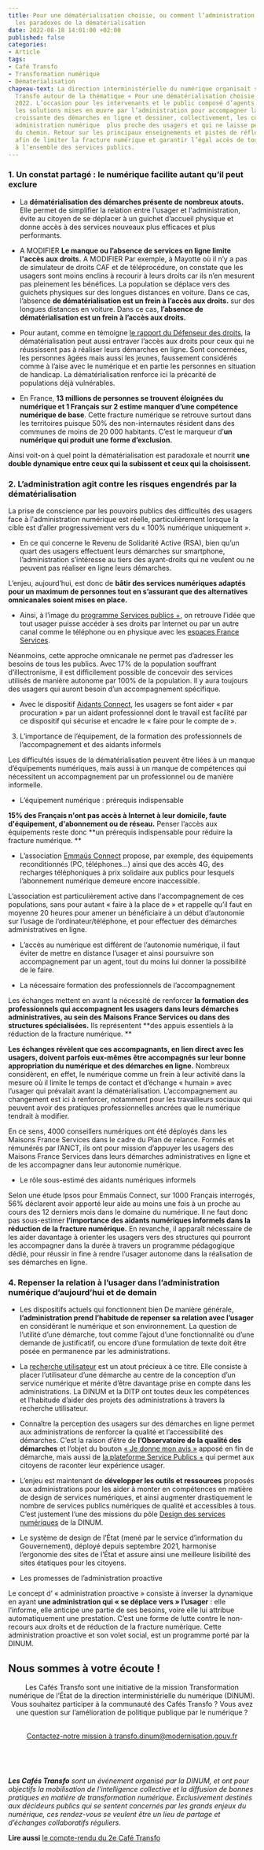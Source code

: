 ```yaml
---
title: Pour une dématérialisation choisie, ou comment l’administration prend en compte
  les paradoxes de la dématérialisation
date: 2022-08-18 14:01:00 +02:00
published: false
categories:
- Article
tags:
- Café Transfo
- Transformation numérique
- Dématerialisation
chapeau-text: La direction interministérielle du numérique organisait son 3e Café
  Transfo autour de la thématique « Pour une dématérialisation choisie », fin avril
  2022. L’occasion pour les intervenants et le public composé d’agents de l’État d’interroger
  les solutions mises en œuvre par l’administration pour accompagner la numérisation
  croissante des démarches en ligne et dessiner, collectivement, les contours d’une
  administration numérique  plus proche des usagers et qui ne laisse personne au bord
  du chemin. Retour sur les principaux enseignements et pistes de réflexion évoquées
  afin de limiter la fracture numérique et garantir l’égal accès de toutes et tous
  à l’ensemble des services publics.
---
```


### 1. Un constat partagé : le numérique facilite autant qu’il peut exclure
	
* La **dématérialisation des démarches présente de nombreux atouts.** Elle permet de simplifier la relation entre l'usager et l'administration, évite au citoyen de se déplacer à un guichet d’accueil physique et donne accès à des services nouveaux plus efficaces et plus performants.

* A MODIFIER **Le manque ou l’absence de services en ligne limite l'accès aux droits.** A MODIFIER Par exemple, à Mayotte où il n’y a pas de simulateur de droits CAF et de téléprocédure, on constate que les usagers sont moins enclins à recourir à leurs droits car ils n’en mesurent pas pleinement les bénéfices. La population se déplace vers des guichets physiques sur des longues distances en voiture. Dans ce cas, l’absence **de dématérialisation est un frein à l’accès aux droits.**
sur des longues distances en voiture. Dans ce cas, **l’absence de dématérialisation est un frein à l’accès aux droits.**

* Pour autant, comme en témoigne [le rapport du Défenseur des droits](https://www.defenseurdesdroits.fr/fr/rapports/2022/02/rapport-dematerialisation-des-services-publics-trois-ans-apres-ou-en-est-on), la dématérialisation peut aussi entraver l’accès aux droits pour ceux qui ne réussissent pas à réaliser leurs démarches en ligne. Sont concernées, les personnes âgées mais aussi les jeunes, faussement considérés comme à l’aise avec le numérique et en partie les personnes en situation de handicap. La dématérialisation renforce ici la précarité de populations déjà vulnérables. 

* En France, **13 millions de personnes se trouvent éloignées du numérique et 1 Français sur 2 estime manquer d’une compétence numérique de base**. Cette fracture numérique se retrouve surtout dans les territoires puisque 50% des non-internautes résident dans des communes de moins de 20 000 habitants. C’est le marqueur d’**un numérique qui produit une forme d’exclusion.**

Ainsi voit-on à quel point la dématérialisation est paradoxale et nourrit **une double dynamique entre ceux qui la subissent et ceux qui la choisissent.** 

### 2. L’administration agit contre les risques engendrés par la dématérialisation

La prise de conscience par les pouvoirs publics des difficultés des usagers face à l'administration numérique est réelle, particulièrement lorsque la cible est d’aller progressivement vers du « 100% numérique uniquement ». 

* En ce qui concerne le Revenu de Solidarité Active (RSA), bien qu’un quart des usagers effectuent leurs démarches sur smartphone, l’administration s’intéresse au tiers des ayant-droits qui ne veulent ou ne peuvent pas réaliser en ligne leurs démarches. 

L’enjeu, aujourd’hui, est donc de **bâtir des services numériques adaptés pour un maximum de personnes tout en s’assurant que des alternatives omnicanales soient mises en place.**

* Ainsi, à l’image du [programme Services publics +](https://www.plus.transformation.gouv.fr/), on retrouve l’idée que tout usager puisse accéder à ses droits par Internet ou par un autre canal comme le téléphone ou en physique avec les [espaces France Services](https://agence-cohesion-territoires.gouv.fr/france-services-36).
 
Néanmoins, cette approche omnicanale ne permet pas d’adresser les besoins de tous les publics. Avec 17% de la population souffrant d’illectronisme, il est difficilement possible de concevoir des services utilisés de manière autonome par 100% de la population. Il y aura toujours des usagers qui auront besoin d’un accompagnement spécifique. 

* Avec le dispositif [Aidants Connect](https://aidantsconnect.beta.gouv.fr/), les usagers se font aider « par procuration » par un aidant professionnel dont le travail est facilité par ce dispositif qui sécurise et encadre le « faire pour le compte de ».

3. L’importance de l’équipement, de la formation des professionnels de l’accompagnement et des aidants informels

Les difficultés issues de la dématérialisation peuvent être liées à un manque d’équipements numériques, mais aussi à un manque de compétences qui nécessitent un accompagnement par un professionnel ou de manière informelle. 

* L’équipement numérique : prérequis indispensable

**15% des Français n'ont pas accès à Internet à leur domicile, faute d'équipement, d'abonnement ou de réseau.** Penser l’accès aux équipements reste donc **un prérequis indispensable pour réduire la fracture numérique. **

* L’association [Emmaüs Connect](https://emmaus-connect.org/) propose, par exemple, des équipements reconditionnés (PC, téléphones…) ainsi que des accès 4G, des recharges téléphoniques à prix solidaire aux publics pour lesquels l’abonnement numérique demeure encore inaccessible. 

L’association est particulièrement active dans l'accompagnement de ces populations, sans pour autant « faire à la place de » et rappelle qu’il faut en moyenne 20 heures pour amener un bénéficiaire à un début d’autonomie sur l’usage de l’ordinateur/téléphone, et pour effectuer des démarches administratives en ligne. 

* L’accès au numérique est différent de l’autonomie numérique, il faut éviter de mettre en distance l’usager et ainsi poursuivre son accompagnement par un agent, tout du moins lui donner la possibilité de le faire.

* La nécessaire formation des professionnels de l’accompagnement

Les échanges mettent en avant la nécessité de renforcer **la formation des professionnels qui accompagnent les usagers dans leurs démarches administratives, au sein des Maisons France Services ou dans des structures spécialisées.** Ils représentent **des appuis essentiels à la réduction de la fracture numérique. **

**Les échanges révèlent que ces accompagnants, en lien direct avec les usagers, doivent parfois eux-mêmes être accompagnés sur leur bonne appropriation du numérique et des démarches en ligne.** Nombreux considèrent, en effet, le numérique comme un frein à leur activité dans la mesure où il limite le temps de contact et d’échange « humain » avec l’usager qui prévalait avant la dématérialisation. L’accompagnement au changement est ici à renforcer, notamment pour les travailleurs sociaux qui peuvent avoir des pratiques professionnelles ancrées que le numérique tendrait à modifier.

En ce sens, 4000 conseillers numériques ont été déployés dans les Maisons France Services dans le cadre du Plan de relance. Formés et rémunérés par l’ANCT, ils ont pour mission d’appuyer les usagers des Maisons France Services dans leurs démarches administratives en ligne et de les accompagner dans leur autonomie numérique. 

* Le rôle sous-estimé des aidants numériques informels

Selon une étude Ipsos pour Emmaüs Connect, sur 1000 Français interrogés, 56% déclarent avoir apporté leur aide au moins une fois à un proche au cours des 12 derniers mois dans le domaine du numérique. Il ne faut donc pas sous-estimer **l’importance des aidants numériques informels dans la réduction de la fracture numérique.** En revanche, il apparaît nécessaire de les aider davantage à orienter les usagers vers des structures qui pourront les accompagner dans la durée à travers un programme pédagogique dédié, pour réussir in fine à rendre l’usager autonome dans la réalisation de ses démarches en ligne.

### 4. Repenser la relation à l’usager dans l’administration numérique d’aujourd’hui et de demain

* Les dispositifs actuels qui fonctionnent bien
De manière générale, **l’administration prend l’habitude de repenser sa relation avec l’usager** en considérant le numérique et son environnement. La question de l’utilité d’une démarche, tout comme l’ajout d’une fonctionnalité ou d’une demande de justificatif, ou encore d’une formulation de texte doit être posée en permanence par les administrations. 

* La [recherche utilisateur](https://design.numerique.gouv.fr/fr/formations/recherche-utilisateur/introduction-recherche-utilisateur) est un atout précieux à ce titre. Elle consiste à placer l’utilisateur d’une démarche au centre de la conception d’un service numérique et mérite d’être davantage prise en compte dans les administrations. La DINUM et la DITP ont toutes deux les compétences et l’habitude d’aider des projets des administrations à travers la recherche utilisateur. 

* Connaître la perception des usagers sur des démarches en ligne permet aux administrations de renforcer la qualité et l’accessibilité des démarches. C’est la raison d’être  de **l’Observatoire de la qualité des démarches** et l’objet du bouton [« Je donne mon avis »](https://observatoire.numerique.gouv.fr/Aide/Donner%20son%20avis) apposé en fin de démarche, mais aussi de [la plateforme Service Publics +](https://www.plus.transformation.gouv.fr/) qui permet aux citoyens de raconter leur expérience usager. 

* L’enjeu est maintenant de **développer les outils et ressources** proposés aux administrations pour les aider à monter en compétences en matière de design de services numériques, et ainsi augmenter drastiquement le nombre de services publics numériques de qualité et accessibles à tous. C’est justement l’une des missions du pôle [Design des services numériques](https://design.numerique.gouv.fr/) de la DINUM.

* Le système de design de l’État (mené par le service d’information du Gouvernement), déployé depuis septembre 2021, harmonise l’ergonomie des sites de l’État et assure ainsi une meilleure lisibilité des sites étatiques pour les citoyens.

* Les promesses de l’administration proactive

Le concept d’ « administration proactive » consiste à inverser la dynamique en ayant **une administration qui « se déplace vers » l’usager** : elle l’informe, elle anticipe une partie de ses besoins, voire elle lui attribue automatiquement une prestation. C’est une forme de lutte contre le non-recours aux droits et de réduction de la fracture numérique. Cette administration proactive et son volet social, est un programme porté par la DINUM.

<div class="noir encadre">
<h2>Nous sommes à votre écoute !</h2>

<div align="center" style="margin-bottom: 40px"><p>Les Cafés Transfo sont une initiative de la mission Transformation numérique de l’État de la direction interministérielle du numérique (DINUM). Vous souhaitez participer à la communauté des Cafés Transfo ? Vous avez une question sur l’amélioration de politique publique par le numérique ?</p>
<br>
<a href="mailto:transfo.dinum@modernisation.gouv.fr" alt="Contactez-nous à transfo.dinum@modernisation.gouv.fr - Ouvre une messagerie électronique" class="button">Contactez-notre mission à transfo.dinum@modernisation.gouv.fr</a></div>
<br></div>

<br>
<i><b>Les Cafés Transfo</b> sont un événement organisé par la DINUM, et ont pour objectifs la mobilisation de l'intelligence collective et la diffusion de bonnes pratiques en matière de transformation numérique. Exclusivement destinés aux décideurs publics qui se sentent concernés par les grands enjeux du numérique, ces rendez-vous se veulent être un lieu de partage et d’échanges collaboratifs réguliers.</i>

**Lire aussi** [le compte-rendu du 2e Café Transfo](https://www.numerique.gouv.fr/actualites/les-3-ambitions-des-administrations-pour-transformer-les-politiques-publiques-de-jeunesse/)